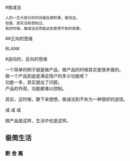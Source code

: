 #做减法

```
人的一生大部分的时间是在做积累，做加法。  
但是，其实没有想到过，  
有的时候，做减法反而能达到意想不到的效果。

```


##正向的思维

BLANK

#逆向的，反向的思维

一个简单的例子就是做产品，做产品的时候其实是很矛盾的。  
做一个产品到底是满足用户的多少功能呢？  
功能一多，其实就出了问题。  
产品的外观，功能都难以控制。


其实，这时候，静下来想想，做减法到不失为一种很好的途径。


减 减  减 


做产品是这样，生活中也是这样。  



**极简生活**
--


### 断  舍  离






